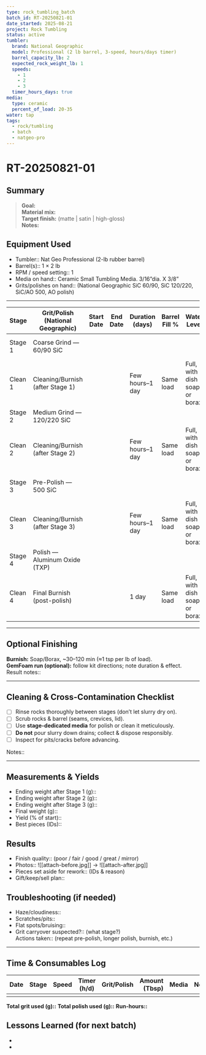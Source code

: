 ```yaml
---
type: rock_tumbling_batch
batch_id: RT-20250821-01
date_started: 2025-08-21
project: Rock Tumbling
status: active
tumbler:
  brand: National Geographic
  model: Professional (2 lb barrel, 3-speed, hours/days timer)
  barrel_capacity_lb: 2
  expected_rock_weight_lb: 1
  speeds:
    - 1
    - 2
    - 3
  timer_hours_days: true
media:
  type: ceramic
  percent_of_load: 20-35
water: tap
tags:
  - rock/tumbling
  - batch
  - natgeo-pro
---
```


# RT-20250821-01

## Summary
> **Goal:**  
> **Material mix:**  
> **Target finish:** (matte | satin | high-gloss)  
> **Notes:**  

## Equipment Used
- Tumbler:: Nat Geo Professional (2-lb rubber barrel)
- Barrel(s):: 1 × 2 lb
- RPM / speed setting:: 1
- Media on hand:: Ceramic Small Tumbling Media. 3/16”dia. X 3/8”
- Grits/polishes on hand:: (National Geographic SiC 60/90, SiC 120/220, SiC/AO 500, AO polish)

---

| Stage   | Grit/Polish (National Geographic) | Start Date | End Date | Duration (days) | Barrel Fill % | Water Level             | Media Used                   | Amount (Tbsp) | Maintenance | Observations                          | Decision (if repeat) |
|---------|-----------------------------------|------------|----------|-----------------|---------------|-------------------------|------------------------------|---------------|-------------|---------------------------------------|-----------------------|
| Stage 1 | Coarse Grind — 60/90 SiC          |            |          |                 |               |                         |                              |               |             | Chipping, froth, noise, smell          | Repeat? Y/N — Why    |
| Clean 1 | Cleaning/Burnish (after Stage 1)  |            |          | Few hours–1 day | Same load     | Full, with dish soap or borax | Plastic/ceramic media optional | N/A           |             | Rocks/media cleaned? Residue removed? |                       |
| Stage 2 | Medium Grind — 120/220 SiC        |            |          |                 |               |                         |                              |               |             |                                       |                       |
| Clean 2 | Cleaning/Burnish (after Stage 2)  |            |          | Few hours–1 day | Same load     | Full, with dish soap or borax | Plastic/ceramic media optional | N/A           |             | Rocks/media cleaned? Residue removed? |                       |
| Stage 3 | Pre-Polish — 500 SiC              |            |          |                 |               |                         |                              |               |             | Scratches gone? Even surface?          |                       |
| Clean 3 | Cleaning/Burnish (after Stage 3)  |            |          | Few hours–1 day | Same load     | Full, with dish soap or borax | Plastic/ceramic media optional | N/A           |             | Rocks/media cleaned? Residue removed? |                       |
| Stage 4 | Polish — Aluminum Oxide (TXP)     |            |          |                 |               |                         | Dedicated polish media        |               |             | Shine level, haze, orange peel         |                       |
| Clean 4 | Final Burnish (post-polish)       |            |          | 1 day           | Same load     | Full, with dish soap or borax | Plastic pellets recommended   | N/A           |             | Final shine? Foam? Any haze?           |                       |


---

## Optional Finishing
**Burnish:** Soap/Borax, ~30–120 min (≈1 tsp per lb of load).  
**GemFoam run (optional):** follow kit directions; note duration & effect.  
Result notes::  

---

## Cleaning & Cross-Contamination Checklist
- [ ] Rinse rocks thoroughly between stages (don’t let slurry dry on).  
- [ ] Scrub rocks & barrel (seams, crevices, lid).  
- [ ] Use **stage-dedicated media** for polish or clean it meticulously.  
- [ ] **Do not** pour slurry down drains; collect & dispose responsibly.  
- [ ] Inspect for pits/cracks before advancing.  

Notes::  

---

## Measurements & Yields
- Ending weight after Stage 1 (g)::  
- Ending weight after Stage 2 (g)::  
- Ending weight after Stage 3 (g)::  
- Final weight (g)::  
- Yield (% of start)::  
- Best pieces (IDs)::  

## Results
- Finish quality:: (poor / fair / good / great / mirror)  
- Photos:: ![[attach-before.jpg]] → ![[attach-after.jpg]]  
- Pieces set aside for rework:: (IDs & reason)  
- Gift/keep/sell plan::  

## Troubleshooting (if needed)
- Haze/cloudiness::  
- Scratches/pits::  
- Flat spots/bruising::  
- Grit carryover suspected?:: (what stage?)  
Actions taken:: (repeat pre-polish, longer polish, burnish, etc.)

---

## Time & Consumables Log
| Date | Stage | Speed | Timer (h/d) | Grit/Polish | Amount (Tbsp) | Media | Notes |
|---|---|---|---|---|---:|---|---|
|  |  |  |  |  |  |  |  |

**Total grit used (g)::**  **Total polish used (g)::**  **Run-hours::**

## Lessons Learned (for next batch)
-  
-  
